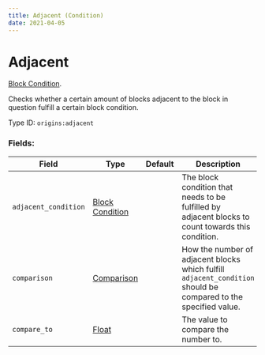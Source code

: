 ```yaml
---
title: Adjacent (Condition)
date: 2021-04-05
---
```

# Adjacent

[Block Condition](../block_conditions.md).

Checks whether a certain amount of blocks adjacent to the block in question fulfill a certain block condition.

Type ID: `origins:adjacent`

### Fields:

Field  | Type | Default | Description
-------|------|---------|-------------
`adjacent_condition` | [Block Condition](../block_conditions.md) | | The block condition that needs to be fulfilled by adjacent blocks to count towards this condition.
`comparison` | [Comparison](../data_types/comparison.md) | |  How the number of adjacent blocks which fulfill `adjacent_condition` should be compared to the specified value.
`compare_to` | [Float](../data_types/float.md) | | The value to compare the number to.
